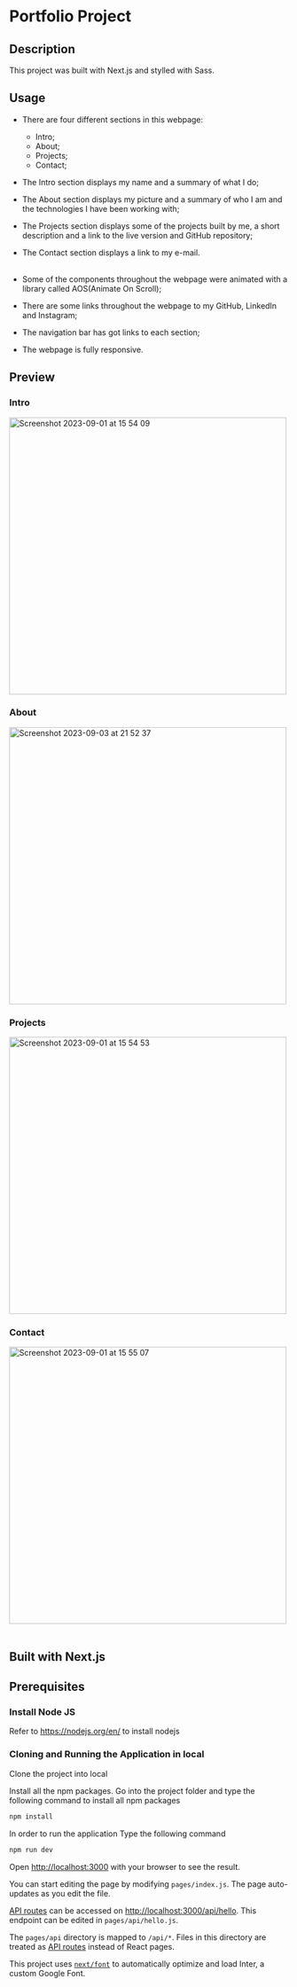 # Portfolio Project

## Description 
This project was built with Next.js and stylled with Sass.

## Usage
* There are four different sections in this webpage:
  * Intro;
  * About;
  * Projects;
  * Contact;
* The Intro section displays my name and a summary of what I do;
* The About section displays my picture and a summary of who I am and the technologies I have been working with;
* The Projects section displays some of the projects built by me, a short description
  and a link to the live version and GitHub repository;
* The Contact section displays a link to my e-mail. <br><br>
  
* Some of the components throughout the webpage were animated with a library called AOS(Animate On Scroll);
* There are some links throughout the webpage to my GitHub, LinkedIn and Instagram;
* The navigation bar has got links to each section;
* The webpage is fully responsive.

## Preview

### Intro
<img width="500" alt="Screenshot 2023-09-01 at 15 54 09" src="https://github.com/samuel-santos91/portfolio-project/assets/107240729/ee8c6271-32de-40bd-a79d-45251681b817"> <br>

### About
<img width="500" alt="Screenshot 2023-09-03 at 21 52 37" src="https://github.com/samuel-santos91/portfolio-project/assets/107240729/28a4126a-4d79-4308-b71f-d54e4007987e">

### Projects
<img width="500" alt="Screenshot 2023-09-01 at 15 54 53" src="https://github.com/samuel-santos91/portfolio-project/assets/107240729/fb176a53-78dc-409a-b2e4-c4abee92e4f8"> <br>

### Contact
<img width="500" alt="Screenshot 2023-09-01 at 15 55 07" src="https://github.com/samuel-santos91/portfolio-project/assets/107240729/57c42af4-6a18-4b2c-92e9-1d7c6dd66802"> <br><br>

## Built with Next.js

## Prerequisites

### Install Node JS
Refer to https://nodejs.org/en/ to install nodejs

### Cloning and Running the Application in local

Clone the project into local

Install all the npm packages. Go into the project folder and type the following command to install all npm packages

```bash
npm install
```

In order to run the application Type the following command

```bash
npm run dev
```

Open [http://localhost:3000](http://localhost:3000) with your browser to see the result.

You can start editing the page by modifying `pages/index.js`. The page auto-updates as you edit the file.

[API routes](https://nextjs.org/docs/api-routes/introduction) can be accessed on [http://localhost:3000/api/hello](http://localhost:3000/api/hello). This endpoint can be edited in `pages/api/hello.js`.

The `pages/api` directory is mapped to `/api/*`. Files in this directory are treated as [API routes](https://nextjs.org/docs/api-routes/introduction) instead of React pages.

This project uses [`next/font`](https://nextjs.org/docs/basic-features/font-optimization) to automatically optimize and load Inter, a custom Google Font.
